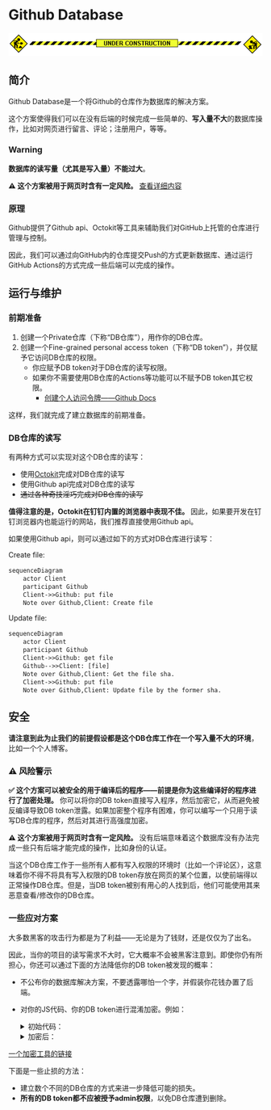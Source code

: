 # Github Database

![under construction](assets/images/under-construction.gif)

## 简介

Github Database是一个将Github的仓库作为数据库的解决方案。

这个方案使得我们可以在没有后端的时候完成一些简单的、**写入量不大**的数据库操作，比如对网页进行留言、评论；注册用户，等等。

### Warning

**数据库的读写量（尤其是写入量）不能过大**。

**⚠️ 这个方案被用于网页时含有一定风险。** [查看详细内容](#safety-warning)


### 原理

Github提供了Github api、Octokit等工具来辅助我们对GitHub上托管的仓库进行管理与控制。

因此，我们可以通过向GitHub内的仓库提交Push的方式更新数据库、通过运行GitHub Actions的方式完成一些后端可以完成的操作。


## 运行与维护

### 前期准备

1. 创建一个Private仓库（下称“DB仓库”），用作你的DB仓库。
2. 创建一个Fine-grained personal access token（下称“DB token”），并仅赋予它访问DB仓库的权限。
    - 你应赋予DB token对于DB仓库的读写权限。
    - 如果你不需要使用DB仓库的Actions等功能可以不赋予DB token其它权限。
        - [创建个人访问令牌——Github Docs](
https://docs.github.com/zh/authentication/keeping-your-account-and-data-secure/creating-a-personal-access-token)

这样，我们就完成了建立数据库的前期准备。

### DB仓库的读写

有两种方式可以实现对这个DB仓库的读写：

- 使用[Octokit](https://github.com/octokit)完成对DB仓库的读写
- 使用Github api完成对DB仓库的读写
- ~~通过各种奇技淫巧完成对DB仓库的读写~~

**值得注意的是，Octokit在钉钉内置的浏览器中表现不佳。** 因此，如果要开发在钉钉浏览器内也能运行的网站，我们推荐直接使用Github api。

如果使用Github api，则可以通过如下的方式对DB仓库进行读写：

Create file:
```mermaid
sequenceDiagram
    actor Client
    participant Github
    Client->>Github: put file
    Note over Github,Client: Create file
```

Update file:

```mermaid
sequenceDiagram
    actor Client
    participant Github
    Client->>Github: get file
    Github-->>Client: [file]
    Note over Github,Client: Get the file sha.
    Client->>Github: put file
    Note over Github,Client: Update file by the former sha.
```

<span id="safety-warning">

## 安全

**请注意到此为止我们的前提假设都是这个DB仓库工作在一个写入量不大的环境**，比如一个个人博客。

### ⚠️ 风险警示

**✅ 这个方案可以被安全的用于编译后的程序——前提是你为这些编译好的程序进行了加密处理。** 你可以将你的DB token直接写入程序，然后加密它，从而避免被反编译导致DB token泄露。如果加密整个程序有困难，你可以编写一个只用于读写DB仓库的程序，然后对其进行高强度加密。

**⚠️ 这个方案被用于网页时含有一定风险。** 没有后端意味着这个数据库没有办法完成一些只有后端才能完成的操作，比如身份的认证。

当这个DB仓库工作于一些所有人都有写入权限的环境时（比如一个评论区），这意味着你不得不将具有写入权限的DB token存放在网页的某个位置，以使前端得以正常操作DB仓库。但是，当DB token被别有用心的人找到后，他们可能使用其来恶意查看/修改你的DB仓库。

### 一些应对方案

大多数黑客的攻击行为都是为了利益——无论是为了钱财，还是仅仅为了出名。

因此，当你的项目的读写需求不大时，它大概率不会被黑客注意到。即使你仍有所担心，你还可以通过下面的方法降低你的DB token被发现的概率：

- 不公布你的数据库解决方案，不要透露哪怕一个字，并假装你花钱办置了后端。
- 对你的JS代码、你的DB token进行混淆加密。例如：

    <details>
    <summary>初始代码：</summary>

    ```Javascript
    // base64 encoded
    var token = "dfghjkjdhstxgdshxjuhygDRFGYHBDFGYHUJNSBVGYHBDgvbhJNHvvUDHBJmgGHjBh"
    ...
    function updateDB(){
        fetch("https://api.github.com/repos/{ Owner }/{ Repo }/contents/" + fileName, {
            method: "put",
            headers: {
                Authorization: "token " + b64DecodeUnicode(token),
                Accept: "application/vnd.github.v3+json"
            },
            body: ...,
        });
    }
    ```
    </details>

    <details>
    <summary>加密后：</summary>

    ```
    // Magic. Do not touch.
    [][(![]+[])[!+[]+!![]+!![]]+([]+{})[+!![]]+(!![]+[])[+!![]]+(!![]+[])[+[]]][([]+{})[!+[]+!![]+!![]+!![]+!![]]+([]+{})[+!![]]+([][[]]+[])[+!![]]+(![]+[])[!+[]+!![]+!![]]+(!![]+[])[+[]]+(!![]+[])[+!![]]+([][[]]+[])[+[]]+([]+{})[!+[]+!![]+!![]+!![]+!![]]+(!![]+[])[+[]]+([]+{})[+!![]]+(!![]+[])[+!![]]](([]+[][(![]+[])[!+[]+!![]+!![]]+([]+...//（太长了，后略）
    ```
    </details>

[一个加密工具的链接](https://www.sojson.com/jsfuck.html)

下面是一些止损的方法：

- 建立数个不同的DB仓库的方式来进一步降低可能的损失。
- **所有的DB token都不应被授予admin权限**，以免DB仓库遭到删除。
